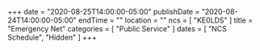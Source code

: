 +++
date = "2020-08-25T14:00:00-05:00"
publishDate = "2020-08-24T14:00:00-05:00"
endTime = ""
location = ""
ncs = [ "KE0LDS" ]
title = "Emergency Net"
categories = [ "Public Service" ]
dates = [ "NCS Schedule", "Hidden" ]
+++
